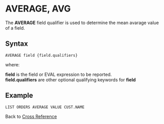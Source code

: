 # AVERAGE, AVG  

<PageHeader />

The **AVERAGE** field qualifier is used to determine the mean avarage value of a field.

## Syntax

```
AVERAGE field {field.qualifiers}
```

where:

**field** is the field or EVAL expression to be reported.  
**field.qualifiers** are other optional qualifying keywords for **field**

## Example

```
LIST ORDERS AVERAGE VALUE CUST.NAME
```

Back to [Cross Reference](./../README.md)

<PageFooter />

